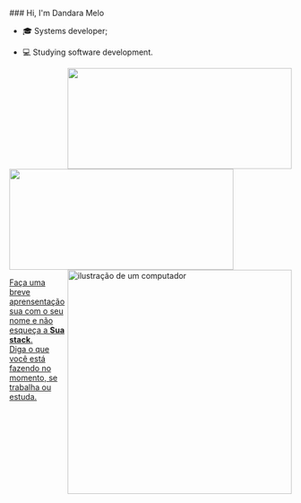 <p align="left">
 ### Hi, I'm Dandara Melo 

+ 🎓 Systems developer;
+ 💻 Studying software development.

  <img height="180em" width="400em" src="https://github-readme-stats-sigma-five.vercel.app/api/top-langs/?username=dandsmelo&layout=compact&langs_count=7&theme=tokyonight" align="right">
</p> 
<a href="https://github.com/dandsmelo">
<img height="180em" width="400em" src="https://github-readme-stats-sigma-five.vercel.app/api?username=dandsmelo&show_icons=true&theme=tokyonight&include_all_commits=true&count_private=true"/><br>
<img src="https://raw.githubusercontent.com/MicaelliMedeiros/micaellimedeiros/master/image/computer-illustration.png" alt="ilustração de um computador" min-width="400px" max-width="400px" width="400px" align="right">

<p align="left"> 
  Faça uma breve aprensentação sua com o seu nome e não esqueça a <strong>Sua stack</strong>.<br>
  Diga o que você está fazendo no momento, se trabalha ou estuda.
</p>
